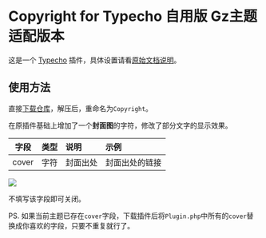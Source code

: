 # Copyright for Typecho 自用版 Gz主题适配版本

这是一个 [Typecho](https://github.com/typecho/typecho) 插件，具体设置请看[原始文档说明](https://github.com/Yves-X/Copyright-for-Typecho)。

## 使用方法

直接[下载仓库](https://github.com/mikusaa/Copyright-for-Typecho/archive/master.zip)，解压后，重命名为`Copyright`。

在原插件基础上增加了一个**封面图**的字符，修改了部分文字的显示效果。

| 字段 |类型|说明|示例|
|:---:|:---:|:----|:----|
|cover|字符|封面出处|封面出处的链接|

![](https://raw.githubusercontent.com/mikusaa/Copyright-for-Typecho/dev/image.png)

不填写该字段即可关闭。

PS. 如果当前主题已存在`cover`字段，下载插件后将`Plugin.php`中所有的`cover`替换成你喜欢的字段，只要不重复就行了。

